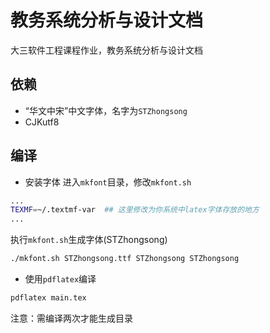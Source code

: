 # 教务系统分析与设计文档
大三软件工程课程作业，教务系统分析与设计文档

## 依赖
* “华文中宋”中文字体，名字为`STZhongsong`
* CJKutf8

## 编译
* 安装字体
进入`mkfont`目录，修改`mkfont.sh`

```bash
...
TEXMF=~/.textmf-var  ## 这里修改为你系统中latex字体存放的地方
...
```
执行`mkfont.sh`生成字体(STZhongsong)
```bash
./mkfont.sh STZhongsong.ttf STZhongsong STZhongsong
```

* 使用`pdflatex`编译

```bash
pdflatex main.tex
```

注意：需编译两次才能生成目录
